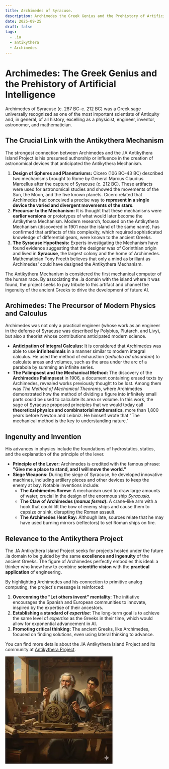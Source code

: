 ```yaml
---
title: Archimedes of Syracuse.
description: Archimedes the Greek Genius and the Prehistory of Artificial Intelligence.
date: 2025-09-25
draft: false
tags:
  - .ia
  - antikythera
  - Archimedes
---
```


# Archimedes: The Greek Genius and the Prehistory of Artificial Intelligence

Archimedes of Syracuse (c. 287 BC–c. 212 BC) was a Greek sage universally recognized as one of the most important scientists of Antiquity and, in general, of all history, excelling as a physicist, engineer, inventor, astronomer, and mathematician.

## The Crucial Link with the Antikythera Mechanism

The strongest connection between Archimedes and the .IA Antikythera Island Project is his presumed authorship or influence in the creation of astronomical devices that anticipated the Antikythera Mechanism.

1.  **Design of Spheres and Planetariums:** Cicero (106 BC–43 BC) described two mechanisms brought to Rome by General Marcus Claudius Marcellus after the capture of Syracuse (c. 212 BC). These artifacts were used for astronomical studies and showed the movements of the Sun, the Moon, and the five known planets. Cicero related that Archimedes had conceived a precise way to **represent in a single device the varied and divergent movements of the stars**.
2.  **Precursor to the Mechanism:** It is thought that these mechanisms were **earlier versions** or prototypes of what would later become the Antikythera Mechanism. Modern research, focused on the Antikythera Mechanism (discovered in 1901 near the island of the same name), has confirmed that artifacts of this complexity, which required sophisticated knowledge of differential gears, were known to the ancient Greeks.
3.  **The Syracuse Hypothesis:** Experts investigating the Mechanism have found evidence suggesting that the designer was of Corinthian origin and lived in **Syracuse**, the largest colony and the home of Archimedes. Mathematician Tony Freeth believes that only a mind as brilliant as Archimedes' could have designed the Antikythera Mechanism.

The Antikythera Mechanism is considered the first mechanical computer of the human race. By associating the .ia domain with the island where it was found, the project seeks to pay tribute to this artifact and channel the ingenuity of the ancient Greeks to drive the development of future AI.

## Archimedes: The Precursor of Modern Physics and Calculus

Archimedes was not only a practical engineer (whose work as an engineer in the defense of Syracuse was described by Polybius, Plutarch, and Livy), but also a theorist whose contributions anticipated modern science.

*   **Anticipation of Integral Calculus:** It is considered that Archimedes was able to use **infinitesimals** in a manner similar to modern integral calculus. He used the method of exhaustion (*reductio ad absurdum*) to calculate areas and volumes, such as the area under the arc of a parabola by summing an infinite series.
*   **The Palimpsest and the Mechanical Method:** The discovery of the **Archimedes Palimpsest** in 1906, a document containing erased texts by Archimedes, revealed works previously thought to be lost. Among them was *The Method of Mechanical Theorems*, where Archimedes demonstrated how the method of dividing a figure into infinitely small parts could be used to calculate its area or volume. In this work, the sage of Syracuse proposed principles that we would today call **theoretical physics and combinatorial mathematics**, more than 1,800 years before Newton and Leibniz. He himself wrote that "The mechanical method is the key to understanding nature."

## Ingenuity and Invention

His advances in physics include the foundations of hydrostatics, statics, and the explanation of the principle of the lever.

*   **Principle of the Lever:** Archimedes is credited with the famous phrase: **"Give me a place to stand, and I will move the world."**
*   **Siege Weapons:** During the siege of Syracuse, he developed innovative machines, including artillery pieces and other devices to keep the enemy at bay. Notable inventions include:
    *   **The Archimedes Screw:** A mechanism used to draw large amounts of water, crucial in the design of the enormous ship *Syracusia*.
    *   **The Claw of Archimedes (*manus ferrea*):** A crane-like arm with a hook that could lift the bow of enemy ships and cause them to capsize or sink, disrupting the Roman assault.
    *   **The Archimedes Heat Ray:** Although late, sources relate that he may have used burning mirrors (reflectors) to set Roman ships on fire.

## Relevance to the Antikythera Project

The .IA Antikythera Island Project seeks for projects hosted under the future .ia domain to be guided by the same **excellence and ingenuity** of the ancient Greeks. The figure of Archimedes perfectly embodies this ideal: a thinker who knew how to combine **scientific vision** with the **practical application** of engineering.

By highlighting Archimedes and his connection to primitive analog computing, the project's message is reinforced:

1.  **Overcoming the "Let others invent" mentality**: The initiative encourages the Spanish and European communities to innovate, inspired by the expertise of their ancestors.
2.  **Establishing a standard of *expertise***: The long-term goal is to achieve the same level of *expertise* as the Greeks in their time, which would allow for exponential advancement in AI.
3.  **Promoting critical thinking:** The ancient Greeks, like Archimedes, focused on finding solutions, even using lateral thinking to advance.

You can find more details about the .IA Antikythera Island Project and its community at [Antikythera Project](https://anticitera.deft.work/).

![Portrait of Archimedes of Syracuse reflecting, with the Antikythera mechanism](/img/Gemini_Arquimedes_Anticitera.webp)
